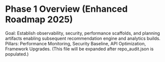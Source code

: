 # Phase 1 Overview (Enhanced Roadmap 2025)
Goal: Establish observability, security, performance scaffolds, and planning artifacts enabling subsequent recommendation engine and analytics builds.
Pillars: Performance Monitoring, Security Baseline, API Optimization, Framework Upgrades.
(This file will be expanded after repo_audit.json is populated.)
